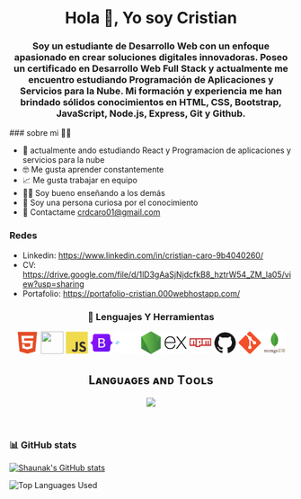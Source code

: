 <div id="header" align="center">
    <img src="https://c4.wallpaperflare.com/wallpaper/913/616/944/technology-programming-coding-python-wallpaper-preview.jpg" alt="" width="800">
    <h1 align="center">Hola 👋, Yo soy Cristian </h1>
    <h3 align="center">
        Soy un estudiante de Desarrollo Web con un enfoque apasionado en crear soluciones digitales innovadoras. Poseo un certificado en Desarrollo Web Full Stack y actualmente me encuentro estudiando Programación de Aplicaciones y Servicios para la Nube. Mi formación y experiencia me han brindado sólidos conocimientos en HTML, CSS, Bootstrap, JavaScript, Node.js, Express, Git y Github.
    </h3>
</div>
### sobre mi 👨‍💻
  
- 📄 actualmente ando estudiando React y Programacion de aplicaciones y servicios para la nube
- 🤓 Me gusta aprender constantemente
- 📈 Me gusta trabajar en equipo
- 👨‍🏫 Soy bueno enseñando a los demás
- 👀 Soy una persona curiosa por el conocimiento
- 📧 Contactame crdcaro01@gmail.com

### Redes ###

* Linkedin: https://www.linkedin.com/in/cristian-caro-9b4040260/
* CV: https://drive.google.com/file/d/1lD3gAaSjNjdcfkB8_hztrW54_ZM_la05/view?usp=sharing
* Portafolio: https://portafolio-cristian.000webhostapp.com/

<div align="center">
    <h3> 🔨 Lenguajes Y Herramientas</h3>
        <img src="https://raw.githubusercontent.com/devicons/devicon/master/icons/html5/html5-plain.svg" alt="" width="40" height="40">
        <img src="https://cdn-icons-png.flaticon.com/512/5968/5968242.png" alt="" width="40" height="40">
        <img src="https://raw.githubusercontent.com/devicons/devicon/master/icons/javascript/javascript-original.svg" alt="" width="40" height="40">
        <img src="https://raw.githubusercontent.com/devicons/devicon/master/icons/bootstrap/bootstrap-original.svg" alt="" width="40" height="40">
        <img src="https://raw.githubusercontent.com/devicons/devicon/master/icons/tailwindcss/tailwindcss-original-wordmark.svg" alt="" width="40" height="40">
        <img src="https://raw.githubusercontent.com/devicons/devicon/master/icons/nodejs/nodejs-original.svg" alt="" width="40" height="40">
        <img src="https://raw.githubusercontent.com/devicons/devicon/master/icons/express/express-original.svg" alt="" width="40" height="40">
        <img src="https://raw.githubusercontent.com/devicons/devicon/master/icons/npm/npm-original-wordmark.svg" alt="" width="40" height="40">
        <img src="https://raw.githubusercontent.com/devicons/devicon/master/icons/github/github-original.svg" alt="" width="40" height="40">
        <img src="https://raw.githubusercontent.com/devicons/devicon/master/icons/git/git-original.svg" alt="" width="40" height="40">
        <img src="https://raw.githubusercontent.com/devicons/devicon/master/icons/mongodb/mongodb-original-wordmark.svg" alt="" width="40" height="40">
</div>
<!--Languages and Tools Section-->       
<h2 align="center">Lᴀɴɢᴜᴀɢᴇs ᴀɴᴅ Tᴏᴏʟs</h2> 
<p align="center">
<img width="500px"  src="https://skillicons.dev/icons?i=py,java,spring-dark,tailwind,bootstrap,npm,js,html,css,react,nodejs,express,mongo,git,vscode,postman,discord,linux&perline=10"  />
</p>
<br />

### :bar_chart: GitHub stats

[i got this from a github repo: anuraghazra/github-readme-stats it was nice actually big shoutout to him]: #

[![Shaunak's GitHub stats](https://github-readme-stats.vercel.app/api?username=Cristian20044121&count_private=true&show_icons=true&theme=dark)](https://github.com/Cristian20044121/github-readme-stats)

![Top Languages Used](https://github-readme-stats.vercel.app/api/top-langs/?username=Cristian20044121&show_icons=true&theme=dark)

 
</div>
